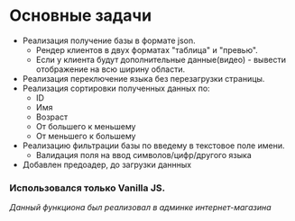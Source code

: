 # Основные задачи


- Реализация получение базы в формате json.
    - Рендер клиентов в двух форматах "таблица" и "превью".
    -  Если у клиента будут дополнительные данные(видео) - вывести отображение на всю ширину области.
- Реализация переключение языка без перезагрузки страницы.
- Реализация сортировки полученных данных по:
   - ID
   - Имя
   - Возраст
   - От большего к меньшему
   - От меньшего к большему
- Реализацию фильтрации базы по введему в текстовое поле имени.
    - Валидация поля на ввод символов/цифр/другого языка
- Добавлен предоадер, до загрузки даннных

### Использовался только Vanilla JS.
_Данный функциона был реализовал в админке интернет-магазина_
